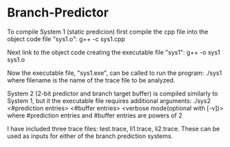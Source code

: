 # Branch-Predictor

To compile System 1 (static predicion) first compile 
the cpp file into the object code file "sys1.o":
 	g++ -c sys1.cpp

Next link to the object code creating the executable
file "sys1":
	g++ -o sys1 sys1.o

Now the executable file, "sys1.exe", can be called to run the program:
	./sys1 <filename>
where filename is the name of the trace file to be analyzed.

System 2 (2-bit predictor and branch target buffer) is compiled similarly
to System 1, but it the executable file requires additional arguments:
	./sys2 <filename> <#prediction entries> <#buffer entries> <verbose mode(optional with [-v])>
where #prediction entries and #buffer entries are powers of 2

I have included three trace files: test.trace, li1.trace, li2.trace. These can be used as inputs for either of the branch prediction systems.